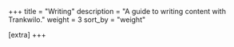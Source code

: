 +++
title = "Writing"
description = "A guide to writing content with Trankwilo."
weight = 3
sort_by = "weight"

[extra]
+++
